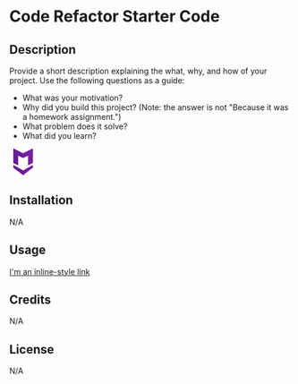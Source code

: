 # Code Refactor Starter Code

## Description

Provide a short description explaining the what, why, and how of your project. Use the following questions as a guide:

- What was your motivation?
- Why did you build this project? (Note: the answer is not "Because it was a homework assignment.")
- What problem does it solve?
- What did you learn?

![alt text](https://github.com/adam-p/markdown-here/raw/master/src/common/images/icon48.png "Logo Title Text 1")

## Installation

N/A

## Usage

[I'm an inline-style link](https://www.google.com)

## Credits

N/A

## License

N/A